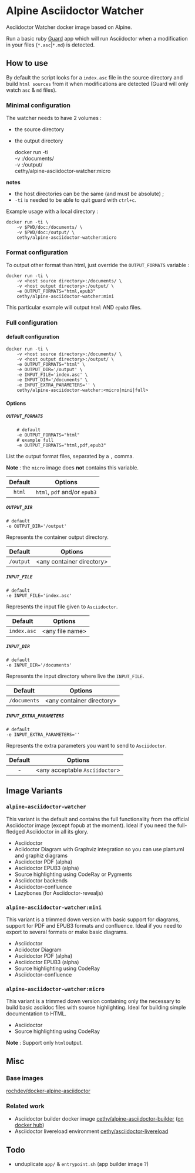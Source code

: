 # Alpine Asciidoctor Watcher

Asciidoctor Watcher docker image based on Alpine.

Run a basic ruby [Guard](https://github.com/guard/guard) app which will run Asciidoctor 
when a modification in your files (`*.asc`|`*.md`) is detected. 

## How to use
By default the script looks for a `index.asc` file in the source directory and build `html sources` from it 
when modifications are detected (Guard will only watch `asc` & `md` files).

### Minimal configuration
The watcher needs to have 2 volumes :
- the source directory
- the output directory


    docker run -ti \
        -v <host source directory>:/documents/ \
        -v <host output directory>:/output/ \
        cethy/alpine-asciidoctor-watcher:micro

**notes** 
- the host directories can be the same (and must be absolute) ;
- `-ti` is needed to be able to quit guard with `ctrl+c`.

Example usage with a local directory :

    docker run -ti \ 
        -v $PWD/doc:/documents/ \
        -v $PWD/doc:/output/ \
        cethy/alpine-asciidoctor-watcher:micro

### Format configuration
To output other format than html, just override the `OUTPUT_FORMATS` variable :

    docker run -ti \
        -v <host source directory>:/documents/ \
        -v <host output directory>:/output/ \
        -e OUTPUT_FORMATS="html,epub3"
        cethy/alpine-asciidoctor-watcher:mini

This particular example will output `html` AND `epub3` files.


### Full configuration

#### default configuration

    docker run -ti \
        -v <host source directory>:/documents/ \
        -v <host output directory>:/output/ \
        -e OUTPUT_FORMATS="html" \
        -e OUTPUT_DIR='/output' \
        -e INPUT_FILE='index.asc' \
        -e INPUT_DIR='/documents' \
        -e INPUT_EXTRA_PARAMETERS='' \
        cethy/alpine-asciidoctor-watcher:<micro|mini|full>

#### Options
##### `OUTPUT_FORMATS`

		# default
        -e OUTPUT_FORMATS="html"
        # example full
        -e OUTPUT_FORMATS="html,pdf,epub3"

List the output format files, separated by a `,` comma.

**Note** : the `micro` image does **not** contains this variable.

|Default|Options|
|:---:|---|
|`html`|`html`, `pdf` and/or `epub3`|


##### `OUTPUT_DIR`

	# default
	-e OUTPUT_DIR='/output'
	
Represents the container output directory.

|Default|Options|
|:---:|---|
|`/output`|\<any container directory\>|


##### `INPUT_FILE`

	# default
	-e INPUT_FILE='index.asc'

Represents the input file given to `Asciidoctor`.

|Default|Options|
|:---:|---|
|`index.asc`|\<any file name\>|


##### `INPUT_DIR`
		
	# default
	-e INPUT_DIR='/documents'

Represents the input directory where live the `INPUT_FILE`.

|Default|Options|
|:---:|---|
|`/documents`|\<any container directory\>|

##### `INPUT_EXTRA_PARAMETERS`
		
	# default
	-e INPUT_EXTRA_PARAMETERS=''

Represents the extra parameters you want to send to `Asciidoctor`.

|Default|Options|
|:---:|---|
|-|\<any acceptable `Asciidoctor`\>|


## Image Variants

### `alpine-asciidoctor-watcher`

This variant is the default and contains the full functionality from the official Asciidoctor image (except fopub at the moment). Ideal if you need the full-fledged Asciidoctor in all its glory.

* Asciidoctor
* Aciidoctor Diagram with Graphviz integration so you can use plantuml and graphiz diagrams
* Asciidoctor PDF (alpha)
* Asciidoctor EPUB3 (alpha)
* Source highlighting using CodeRay or Pygments
* Asciidoctor backends
* Asciidoctor-confluence
* Lazybones (for Asciidoctor-revealjs)

### `alpine-asciidoctor-watcher:mini`

This variant is a trimmed down version with basic support for diagrams, support for PDF and EPUB3 formats and confluence. Ideal if you need to export to several formats or make basic diagrams.

* Asciidoctor
* Aciidoctor Diagram
* Asciidoctor PDF (alpha)
* Asciidoctor EPUB3 (alpha)
* Source highlighting using CodeRay
* Asciidoctor-confluence


### `alpine-asciidoctor-watcher:micro`

This variant is a trimmed down version containing only the necessary to build basic asciidoc files with source highlighting. Ideal for building simple documentation to HTML.

- Asciidoctor
- Source highlighting using CodeRay

**Note** : Support only `html`output.


## Misc

### Base images
[rochdev/docker-alpine-asciidoctor](https://github.com/rochdev/docker-alpine-asciidoctor)

### Related work
- Asciidoctor builder docker image [cethy/alpine-asciidoctor-builder](https://github.com/Cethy/alpine-asciidoctor-builder) 
([on docker hub](https://hub.docker.com/r/cethy/alpine-asciidoctor-builder/))
- Asciidoctor livereload environment [cethy/asciidoctor-livereload](https://github.com/Cethy/asciidoctor-livereload)

## Todo
- unduplicate `app/` & `entrypoint.sh` (app builder image ?)
